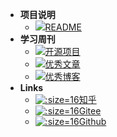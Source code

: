 - **项目说明**
  - [![](https://notes.abelsu7.top/_media/help.svg)README](/README)
- **学习周刊**
  - [![](https://notes.abelsu7.top/_media/program.svg)开源项目](/learningweekly/project)
  - [![](https://notes.abelsu7.top/_media/program.svg)优秀文章](/learningweekly/article)
  - [![](https://notes.abelsu7.top/_media/program.svg)优秀博客](/learningweekly/blog)
- **Links**
  - [![](../images/zhihu.svg ':size=16')知乎](https://www.zhihu.com/people/er-ya-jiang-fan-63)
  - [![](../images/gitee.ico ':size=16')Gitee](https://gitee.com/eryajf/)
  - [![](https://notes.abelsu7.top/_media/github.svg ':size=16')Github](https://github.com/eryajf)